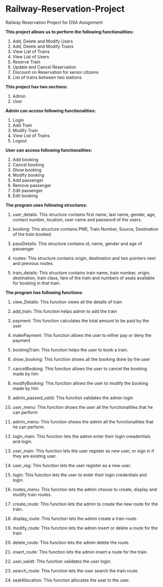# Railway-Reservation-Project
Railway Reservation Project for DSA Assignment


**This project allows us to perform the following functionalities:**

1. Add, Delete and Modify Users
2. Add, Delete and Modify Trains
3. View List of Trains
4. View List of Users
5. Reserve Train
6. Update and Cancel Reservation
7. Discount on Reservation for senior citizens
8. List of trains between two stations


**This project has two sections:**

1. Admin
2. User


**Admin can access following functionalities:**
1. Login
2. Add Train
3. Modify Train
4. View List of Trains
5. Logout


**User can access following functionalities:**
1. Add booking
2. Cancel booking
3. Show booking 
4. Modify booking 
5. Add passenger 
6. Remove passenger
7. Edit passenger
8. Edit booking


**The program uses following structures:**

1. user_details: This structure contains first name, last name, gender, age, contact number, location, user name and password of the users.

2. booking: This structure contains PNR, Train Number, Source, Destination of the train booked.

3. passDetails: This structure contains id, name, gender and age of passenger

4. routes: This structure contains origin, destination and two pointers next and previous routes.

5. train_details: This structure contains train name, train number, origin, destination, train class, fare of the train and numbers of seats available for booking in that train.


**The program has following functions:**

1. view_Details: This function views all the details of train

2. add_train: This function helps admin to add the train

3. payment: This function calculates the total amount to be paid by the user 

4. makePayment: This function allows the user to either pay or deny the payment

5. bookingTrain: This function helps the user to book a train.

6. show_booking: This function shows all the booking done by the user 

7. cancelBooking: This function allows the user to cancel the booking made by him

8. modifyBooking: This function allows the user to modify the booking made by him

9. admin_passwd_valid: This function validates the admin login

10. user_menu: This function shows the user all the functionalities that he can perform

11. admin_menu: This function shows the admin all the functionalities that he can perform.

12. login_main: This function lets the admin enter their login creadentials and login.

13. user_main: This function lets the user register as new user, or sign in if they are existing user.

14. user_reg: This function lets the user register as a new user.

15. login: This function lets the user to enter their login credentials and login.

16. routes_menu: This function lets the admin choose to create, display and modify train routes.

17. create_route: This function lets the admin to create the new route for the train. 

18. display_route: This function lets the admin create a train route.

19. modify_route: This function lets the admin insert or delete a route for the train

20. delete_route: This function lets the admin delete the route.

21. insert_route: This function lets the admin insert a route for the train.

22. user_validt: This function validates the user login.

23. search_route: This function lets the user search the train route.

24. seatAllocation: This function allocates the seat to the user.


